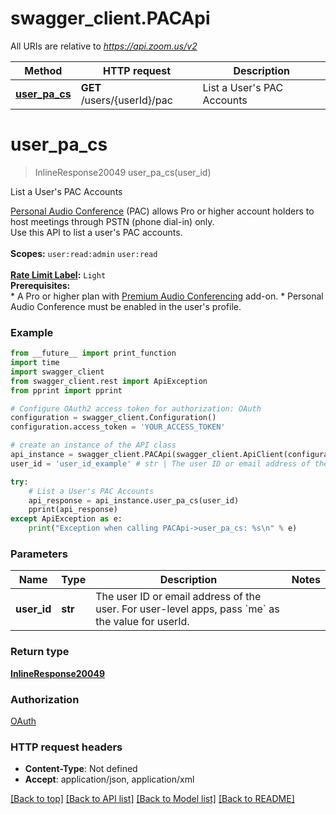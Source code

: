 # swagger_client.PACApi

All URIs are relative to *https://api.zoom.us/v2*

Method | HTTP request | Description
------------- | ------------- | -------------
[**user_pa_cs**](PACApi.md#user_pa_cs) | **GET** /users/{userId}/pac | List a User&#x27;s PAC Accounts

# **user_pa_cs**
> InlineResponse20049 user_pa_cs(user_id)

List a User's PAC Accounts

[Personal Audio Conference](https://support.zoom.us/hc/en-us/articles/204517069-Getting-Started-with-Personal-Audio-Conference) (PAC) allows Pro or higher account holders to host meetings through PSTN (phone dial-in) only.<br>Use this API to list a user's PAC accounts.<br><br> **Scopes:** `user:read:admin` `user:read`<br> <br>  **[Rate Limit Label](https://marketplace.zoom.us/docs/api-reference/rate-limits#rate-limits):** `Light`<br> **Prerequisites:**<br> * A Pro or higher plan with [Premium Audio Conferencing](https://support.zoom.us/hc/en-us/articles/204517069-Getting-Started-with-Personal-Audio-Conference) add-on. * Personal Audio Conference must be enabled in the user's profile.

### Example
```python
from __future__ import print_function
import time
import swagger_client
from swagger_client.rest import ApiException
from pprint import pprint

# Configure OAuth2 access token for authorization: OAuth
configuration = swagger_client.Configuration()
configuration.access_token = 'YOUR_ACCESS_TOKEN'

# create an instance of the API class
api_instance = swagger_client.PACApi(swagger_client.ApiClient(configuration))
user_id = 'user_id_example' # str | The user ID or email address of the user. For user-level apps, pass `me` as the value for userId.

try:
    # List a User's PAC Accounts
    api_response = api_instance.user_pa_cs(user_id)
    pprint(api_response)
except ApiException as e:
    print("Exception when calling PACApi->user_pa_cs: %s\n" % e)
```

### Parameters

Name | Type | Description  | Notes
------------- | ------------- | ------------- | -------------
 **user_id** | **str**| The user ID or email address of the user. For user-level apps, pass &#x60;me&#x60; as the value for userId. | 

### Return type

[**InlineResponse20049**](InlineResponse20049.md)

### Authorization

[OAuth](../README.md#OAuth)

### HTTP request headers

 - **Content-Type**: Not defined
 - **Accept**: application/json, application/xml

[[Back to top]](#) [[Back to API list]](../README.md#documentation-for-api-endpoints) [[Back to Model list]](../README.md#documentation-for-models) [[Back to README]](../README.md)

